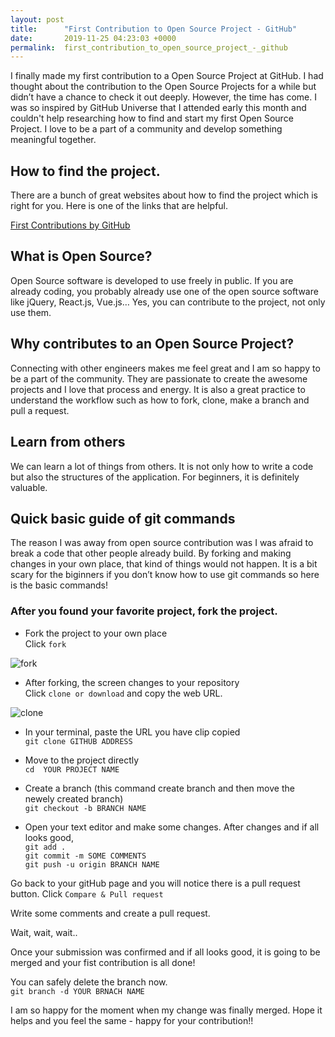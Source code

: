 ```yaml
---
layout: post
title:      "First Contribution to Open Source Project - GitHub"
date:       2019-11-25 04:23:03 +0000
permalink:  first_contribution_to_open_source_project_-_github
---
```



I finally made my first contribution to a Open Source Project at GitHub. 
I had thought about the contribution to the Open Source Projects for a while but didn’t have a chance to check it out deeply. However, the time has come. I was so inspired by GitHub Universe that I attended early this month and couldn't help researching how to find and start my first Open Source Project. I love to be a part of a community and develop something meaningful together.

## How to find the project.
There are a bunch of great websites about how to find the project which is right for you. Here is one of the links that are helpful. 

<a href="https://github.com/firstcontributions/first-contributions" target="_blank">First Contributions by GitHub</a>


## What is Open Source?
Open Source software is developed to use freely in public. If you are already coding, you probably already use one of the open source software like jQuery, React.js, Vue.js… Yes, you can contribute to the project, not only use them.

## Why contributes to an Open Source Project?
Connecting with other engineers makes me feel great and I am so happy to be a part of the community. They are passionate to create the awesome projects and I love that process and energy. It is also a great practice to understand the workflow such as how to fork, clone, make a branch and pull a request.

## Learn from others
We can learn a lot of things from others. It is not only how to write a code but also the structures of the application. For beginners, it is definitely valuable.

## Quick basic guide of git commands
The reason I was away from open source contribution was I was afraid to break a code that other people already build. By forking and making changes in your own place, that kind of things would not happen. It is a bit scary for the biginners if you don’t know how to use git commands so here is the basic commands!

### After you found your favorite project, fork the project.
- Fork the project to your own place<br>
Click `fork`

![fork](http://yukijina.github.io/img/myimg/fork.png)

- After forking, the screen changes to your repository<br>
Click `clone or download` and copy the web URL.

![clone](http://yukijina.github.io/img/myimg/clone.png)

- In your terminal, paste the URL you have clip copied<br>
`git clone GITHUB ADDRESS`

- Move to the project directly<br>
`cd  YOUR PROJECT NAME`

- Create a branch (this command create branch and then move the newely created branch)<br>
`git checkout -b BRANCH NAME`

- Open your text editor and make some changes. After changes and if all looks good, <br>
`git add .`<br>
`git commit -m SOME COMMENTS`<br>
`git push -u origin BRANCH NAME`<br>

Go back to your gitHub page and you will notice there is a pull request button.
Click `Compare & Pull request`

Write some comments and create a pull request.

Wait, wait, wait..

Once your submission was confirmed and if all looks good, it is going to be merged and your fist contribution is all done!

You can safely delete the branch now.<br>
`git branch -d YOUR BRNACH NAME`


 I am so happy for the moment when my change was finally merged. 
 Hope it helps and you feel the same - happy for your contribution!!
 

 





 



 
  



